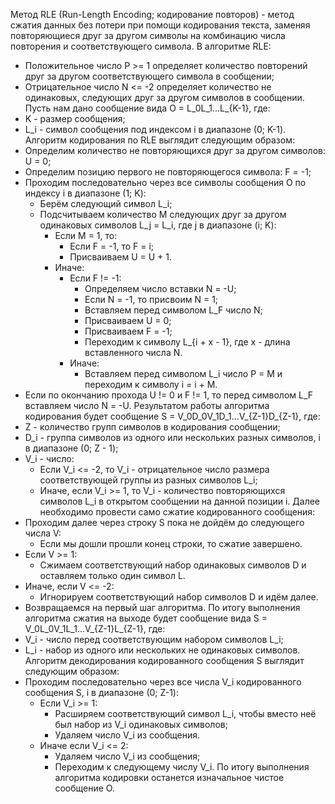 Метод RLE (Run-Length Encoding; кодирование повторов) - метод сжатия данных без потери при помощи кодирования текста, заменяя повторяющиеся друг за другом символы на комбинацию числа повторения и соответствующего символа.
В алгоритме RLE:
- Положительное число P >= 1 определяет количество повторений друг за другом соответствующего символа в сообщении;
- Отрицательное число N <= -2 определяет количество не одинаковых, следующих друг за другом символов в сообщении.
Пусть нам дано сообщение вида O = L_0L_1...L_{K-1}, где:
- K - размер сообщения;
- L_i - символ сообщения под индексом i в диапазоне (0; K-1).
Алгоритм кодирования по RLE выглядит следующим образом:
- Определим количество не повторяющихся друг за другом символов: U = 0;
- Определим позицию первого не повторяющегося символа: F = -1;
- Проходим последовательно через все символы сообщения O по индексу i в диапазоне (1; K):
	- Берём следующий символ L_i;
	- Подсчитываем количество M следующих друг за другом одинаковых символов L_j = L_i, где j в диапазоне (i; K):
		- Если M = 1, то:
			- Если F = -1, то F = i;
			- Присваиваем U = U + 1.
		- Иначе:
			- Если F != -1:
				- Определяем число вставки N = -U;
				- Если N = -1, то присвоим N = 1;
				- Вставляем перед символом L_F число N;
				- Присваиваем U = 0;
				- Присваиваем F = -1;
				- Переходим к символу L_{i + x - 1}, где x - длина вставленного числа N.
			- Иначе:
				- Вставляем перед символом L_i число P = M и переходим к символу i = i + M.
- Если по окончанию прохода U != 0 и F != 1, то перед символом L_F вставляем число N = -U.
Результатом работы алгоритма кодирования будет сообщение S = V_0D_0V_1D_1...V_{Z-1}D_{Z-1}, где:
- Z - количество групп символов в кодирования сообщении;
- D_i - группа символов из одного или нескольких разных символов, i в диапазоне (0; Z - 1);
- V_i - число:
	- Если V_i <= -2, то V_i - отрицательное число размера соответствующей группы из разных символов L_i;
	- Иначе, если V_i >= 1, то V_i - количество повторяющихся символов L_i в открытом сообщении на данной позиции i.
Далее необходимо провести само сжатие кодированного сообщения:
- Проходим далее через строку S пока не дойдём до следующего числа V:
	- Если мы дошли прошли конец строки, то сжатие завершено.
- Если V >= 1:
	- Сжимаем соответствующий набор одинаковых символов D и оставляем только один символ L.
- Иначе, если V <= -2:
	- Игнорируем соответствующий набор символов D и идём далее.
- Возвращаемся на первый шаг алгоритма.
По итогу выполнения алгоритма сжатия на выходе будет сообщение вида S = V_0L_0V_1L_1...V_{Z-1}L_{Z-1}, где:
- V_i - число перед соответствующим набором символов L_i;
- L_i - набор из одного или нескольких не одинаковых символов.
Алгоритм декодирования кодированного сообщения S выглядит следующим образом:
- Проходим последовательно через все числа V_i кодированного сообщения S, i в диапазоне (0; Z-1):
	- Если V_i >= 1:
		- Расширяем соответствующий символ L_i, чтобы вместо неё был набор из V_i одинаковых символов;
		- Удаляем число V_i из сообщения.
	- Иначе если V_i <= 2:
		- Удаляем число V_i из сообщения;
		- Переходим к следующему числу V_i.
По итогу выполнения алгоритма кодировки останется изначальное чистое сообщение O.